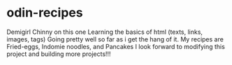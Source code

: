 # odin-recipes
Demigirl Chinny on this one
Learning the basics of html (texts, links, images, tags)
Going pretty well so far as i get the hang of it.
My recipes are Fried-eggs, Indomie noodles, and Pancakes
I look forward to modifying this project and building more projects!!!